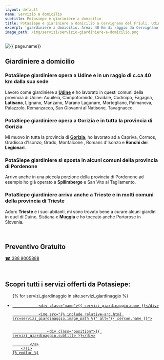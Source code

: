 ```yaml
---
layout: default
name: Servizio a domicilio
subtitle: Potasiepe è giariniere a domicilio
title: Potasiepe è giariniere a domicilio a Cervignano del Friuli, Udine
excerpt: 'giardiniere a domicilio. Area: 40 Km di raggio da Cervignano del Friuli. Potasiepe il tuo giardiniere di fiducia arriva direttamente a casa tua.'
image_path: /img/servizi/servizio-giardiniere-a-domicilio.png
---
```

<img src="{{ page.image_path }}" alt="{{ page.name}}" title="{{ page.name }}"/>

## Giardiniere a domicilio

### PotaSiepe giardiniere opera a Udine e in un raggio di c.ca 40 km dalla sua sede

Lavoro come giardiniere a <a href="/giardinaggio-udine-giardiniere/" title="Giardinaggio Udine, Giardiniere Udine per taglio siepe low cost e tutti i lavori di giardinaggio di cui hai bisogno">
  <strong>Udine</strong></a> e ho lavorato in questi comuni della provincia di Udine: Aquileia, Campoformido, Cividale, Codroipo, Fagagna, <b>Latisana</b>, Lignano, Manzano, Marano Lagunare, Mortegliano, Palmanova, Palazzolo, Remanzacco, San Giovanni al Natisone, Tavagnacco.


### PotaSiepe giardiniere opera a Gorizia e in tutta la provincia di Gorizia

Mi muovo in tutta la provincia di <a href="/giardinaggio-gorizia-giardiniere/" title="Giardinaggio Gorizia, Giardiniere Gorizia per taglio siepe low cost e tutti i lavori di giardinaggio di cui hai bisogno">
  <strong>Gorizia</strong></a>, ho lavorato ad a Capriva, Cormos, Gradisca d'Isonzo, Grado, Monfalcone , Romans d'Isonzo e <b>Ronchi dei Legionari</b>.


### PotaSiepe giardiniere si sposta in alcuni comuni della provincia di Pordenone

Arrivo anche in una piccola porzione della provincia di Pordenone ad esempio ho già operato a **Spilimbergo** e San Vito al Tagliamento.


### PotaSiepe giardiniere arriva anche a Trieste e in molti comuni della provincia di Trieste

Adoro **Trieste** e i suoi abitanti, mi sono trovato bene a curare alcuni giardini in quel di Duino, Sistiana e **Muggia** e ho toccato anche Portorose in Slovenia.

<br/>
<div class="text-center">
  <h2>Preventivo Gratuito</h2>
  <a title="numero di telefono di Potasiepe Giardiniere +393889005888" href="tel:+393889005888" class="button">&#9742; 388 9005888</a>
</div>
<br/><br/>

## Scopri tutti i servizi offerti da Potasiepe:

<div class="list-collection">
<ul>
	{% for servizi_giardinaggio in site.servizi_giardinaggio %}
		<li>
			<a href="{{ site.baseurl }}{{ servizi_giardinaggio.url }}">

				<div class="name">{{ servizi_giardinaggio.name }}</div>

				<img src="{% include relative-src.html src=servizi_giardinaggio.image_path %}" alt="{{ person.name }}">


					<div class="position">{{ servizi_giardinaggio.subtitle }}</div>

			</a>
		</li>
	{% endfor %}

</ul>
</div>
